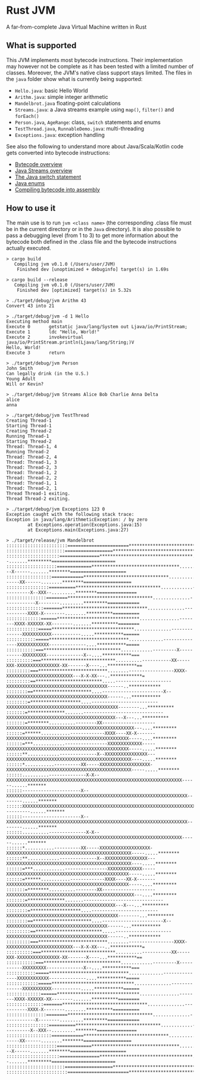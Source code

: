 # Rust JVM
A far-from-complete Java Virtual Machine written in Rust

## What is supported

This JVM implements most bytecode instructions. Their implementation may however not be complete as it has been tested with a limited number of classes. Moreover, the JVM's native class support stays limited. The files in the `java` folder show what is currently being supported:

- `Hello.java`: basic Hello World
- `Arithm.java`: simple integer arithmetic
- `Mandelbrot.java` floating-point calculations
- `Streams.java`: a Java streams example using `map()`, `filter()` and `forEach()`
- `Person.java`, `AgeRange`: class, `switch` statements and enums
- `TestThread.java`, `RunnableDemo.java`: multi-threading
- `Exceptions.java`: exception handling

See also the following to understand more about Java/Scala/Kotlin code gets converted into bytecode instructions:

- [Bytecode overview](bytecode.md)
- [Java Streams overview](streams.md)
- [The Java switch statement](switch.md)
- [Java enums](enums.md)
- [Compiling bytecode into assembly](assembly.md)

## How to use it

The main use is to run `jvm <class name>` (the corresponding .class file must be in the current directory or in the `Java` directory). It is also possible to pass a debugging level (from 1 to 3) to get more information about the bytecode both defined in the .class file and the bytecode instructions actually executed.

```
> cargo build
   Compiling jvm v0.1.0 (/Users/user/JVM)
    Finished dev [unoptimized + debuginfo] target(s) in 1.69s

> cargo build --release
   Compiling jvm v0.1.0 (/Users/user/JVM)
    Finished dev [optimized] target(s) in 5.32s

> ./target/debug/jvm Arithm 43
Convert 43 into 21

> ./target/debug/jvm -d 1 Hello
Executing method main
Execute 0       getstatic java/lang/System out Ljava/io/PrintStream;
Execute 1       ldc "Hello, World!"
Execute 2       invokevirtual java/io/PrintStream.println(Ljava/lang/String;)V
Hello, World!
Execute 3       return

> ./target/debug/jvm Person
John Smith
Can legally drink (in the U.S.)
Young Adult
Will or Kevin?

> ./target/debug/jvm Streams Alice Bob Charlie Anna Delta
alice
anna

> ./target/debug/jvm TestThread
Creating Thread-1
Starting Thread-1
Creating Thread-2
Running Thread-1
Starting Thread-2
Thread: Thread-1, 4
Running Thread-2
Thread: Thread-2, 4
Thread: Thread-1, 3
Thread: Thread-2, 3
Thread: Thread-1, 2
Thread: Thread-2, 2
Thread: Thread-1, 1
Thread: Thread-2, 1
Thread Thread-1 exiting.
Thread Thread-2 exiting.

> ./target/debug/jvm Exceptions 123 0
Exception caught with the following stack trace:
Exception in java/lang/ArithmeticException: / by zero
        at Exceptions.operation(Exceptions.java:15)
        at Exceptions.main(Exceptions.java:27)

> ./target/release/jvm Mandelbrot
:::::::::::::::::::::::=======================***************************************===================================
::::::::::::::::::::::==================***************************************************=============================
::::::::::::::::::::===============***********************************........--.......*********========================
:::::::::::::::::::=============*********************************.........---X------.......********=====================
:::::::::::::::::============********************************...........------XX------........********==================
::::::::::::::::==========********************************............----------X--XXX--.........********===============
:::::::::::::::========********************************..............------------X--------.........*********============
::::::::::::::=======********************************..............-----------XXXX-X--------........**********==========
:::::::::::::======*******************************...............--------XXXX-XXXXXX-XX--------.......**********========
::::::::::::=====*******************************..............--------------XXXXXXXXXXX-----------.....***********======
:::::::::::=====******************************.............---------------XXXXXXXXXXXX--------------....***********=====
:::::::::::===*****************************............---------X-----------XXXXXXXXX--------------X--....***********===
::::::::::===****************************..........-----------XX-----XXX-XXXXXXXXXXXXXXXX-XX-------X----...***********==
:::::::::===**************************........-----------------XXXX-XXXXXXXXXXXXXXXXXXXXXXXXX---X-X-XX---..************=
:::::::::==*************************.....---------------------XXXXXXXXXXXXXXXXXXXXXXXXXXXXXXXXXXXXXX------..************
::::::::==**********************....-----------------------X--XXXXXXXXXXXXXXXXXXXXXXXXXXXXXXXXXXXXXX------...***********
::::::::=*******************....-------------------------XXXXXXXXXXXXXXXXXXXXXXXXXXXXXXXXXXXXXXXXXX--------...**********
:::::::=**************.......------------------------------XXXXXXXXXXXXXXXXXXXXXXXXXXXXXXXXXXXXXXXXX---X---...**********
:::::::=********..........--------XX--------------------XXXXXXXXXXXXXXXXXXXXXXXXXXXXXXXXXXXXXXXXXXXXXXXX---....*********
::::::=******...........-------------XXXX----XX-X-------XXXXXXXXXXXXXXXXXXXXXXXXXXXXXXXXXXXXXXXXXXXXXX-----....*********
::::::=***............----------------XXXXXXXXXXXXX-----XXXXXXXXXXXXXXXXXXXXXXXXXXXXXXXXXXXXXXXXXXXXXX-----.....********
::::::**............--------------X--XXXXXXXXXXXXXXXX---XXXXXXXXXXXXXXXXXXXXXXXXXXXXXXXXXXXXXXXXXXXXXXX----.....********
::::::*...........----------XX-----XXXXXXXXXXXXXXXXXXX-XXXXXXXXXXXXXXXXXXXXXXXXXXXXXXXXXXXXXXXXXXXXXXX-----.....********
::::::..........--------------X-X--XXXXXXXXXXXXXXXXXXXXXXXXXXXXXXXXXXXXXXXXXXXXXXXXXXXXXXXXXXXXXXXXXX------......*******
::::::----------------------X--XXXXXXXXXXXXXXXXXXXXXXXXXXXXXXXXXXXXXXXXXXXXXXXXXXXXXXXXXXXXXXXXXXXX--------......*******
::::::XXXXXXXXXXXXXXXXXXXXXXXXXXXXXXXXXXXXXXXXXXXXXXXXXXXXXXXXXXXXXXXXXXXXXXXXXXXXXXXXXXXXXXXXXXX----------......*******
::::::----------------------X--XXXXXXXXXXXXXXXXXXXXXXXXXXXXXXXXXXXXXXXXXXXXXXXXXXXXXXXXXXXXXXXXXXXX--------......*******
::::::..........--------------X-X--XXXXXXXXXXXXXXXXXXXXXXXXXXXXXXXXXXXXXXXXXXXXXXXXXXXXXXXXXXXXXXXXXX------......*******
::::::*...........----------XX-----XXXXXXXXXXXXXXXXXXX-XXXXXXXXXXXXXXXXXXXXXXXXXXXXXXXXXXXXXXXXXXXXXXX-----.....********
::::::**............--------------X--XXXXXXXXXXXXXXXX---XXXXXXXXXXXXXXXXXXXXXXXXXXXXXXXXXXXXXXXXXXXXXXX----.....********
::::::=***............----------------XXXXXXXXXXXXX-----XXXXXXXXXXXXXXXXXXXXXXXXXXXXXXXXXXXXXXXXXXXXXX-----.....********
::::::=******...........-------------XXXX----XX-X-------XXXXXXXXXXXXXXXXXXXXXXXXXXXXXXXXXXXXXXXXXXXXXX-----....*********
:::::::=********..........--------XX--------------------XXXXXXXXXXXXXXXXXXXXXXXXXXXXXXXXXXXXXXXXXXXXXXXX---....*********
:::::::=**************.......------------------------------XXXXXXXXXXXXXXXXXXXXXXXXXXXXXXXXXXXXXXXXX---X---...**********
::::::::=*******************....-------------------------XXXXXXXXXXXXXXXXXXXXXXXXXXXXXXXXXXXXXXXXXX--------...**********
::::::::==**********************....-----------------------X--XXXXXXXXXXXXXXXXXXXXXXXXXXXXXXXXXXXXXX------...***********
:::::::::==*************************.....---------------------XXXXXXXXXXXXXXXXXXXXXXXXXXXXXXXXXXXXXX------..************
:::::::::===**************************........-----------------XXXX-XXXXXXXXXXXXXXXXXXXXXXXXX---X-X-XX---..************=
::::::::::===****************************..........-----------XX-----XXX-XXXXXXXXXXXXXXXX-XX-------X----...***********==
:::::::::::===*****************************............---------X-----------XXXXXXXXX--------------X--....***********===
:::::::::::=====******************************.............---------------XXXXXXXXXXXX--------------....***********=====
::::::::::::=====*******************************..............--------------XXXXXXXXXXX-----------.....***********======
:::::::::::::======*******************************...............--------XXXX-XXXXXX-XX--------.......**********========
::::::::::::::=======********************************..............-----------XXXX-X--------........**********==========
:::::::::::::::========********************************..............------------X--------.........*********============
::::::::::::::::==========********************************............----------X--XXX--.........********===============
:::::::::::::::::============********************************...........------XX------........********==================
:::::::::::::::::::=============*********************************.........---X------.......********=====================
::::::::::::::::::::===============***********************************........--.......*********========================
::::::::::::::::::::::==================***************************************************=============================
:::::::::::::::::::::::=======================***************************************===================================
```
